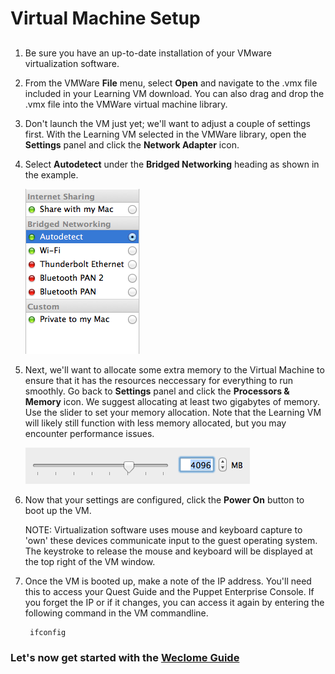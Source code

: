 # Virtual Machine Setup

## 

1. Be sure you have an up-to-date installation of your VMware virtualization software.

2. From the VMWare __File__ menu, select __Open__ and navigate to the .vmx file included in your Learning VM download. You can also drag and drop the .vmx file into the VMWare virtual machine library.

3. Don't launch the VM just yet; we'll want to adjust a couple of settings first. With the Learning VM selected in the VMWare library, open the __Settings__ panel and click the __Network Adapter__ icon.

4. Select __Autodetect__ under the __Bridged Networking__ heading as shown in the example.

	![image](../assets/vmware_network_bridged.png)

5. Next, we'll want to allocate some extra memory to the Virtual Machine to ensure that it has the resources neccessary for everything to run smoothly. Go back to __Settings__ panel and click the __Processors & Memory__ icon. We suggest allocating at least two gigabytes of memory. Use the slider to set your memory allocation. Note that the Learning VM will likely still function with less memory allocated, but you may encounter performance issues.

	![image](../assets/vmware_memory.png)

6. Now that your settings are configured, click the __Power On__ button to boot up the VM.

	NOTE: Virtualization software uses mouse and keyboard capture to 'own' these devices communicate input to the guest operating system. The keystroke to release the mouse and keyboard will be displayed at the top right of the VM window.

7. Once the VM is booted up, make a note of the IP address. You'll need this to access your Quest Guide and the Puppet Enterprise Console. If you forget the IP or if it changes, you can access it again by entering the following command in the VM commandline.

		ifconfig

### Let's now get started with the [Weclome Guide](http://something)

<!-- Not needed

8. Now that the VM is running you're ready to launch your Quest Guide. First, Navigate into the quest_guide directory in your virtual machine:

		cd ~/quest_guide
	
9. We built the Quest Guide with a static site generator called Jekyll. To launch the Quest Guide, enter the following command:

		jekyll serve --detach
	
10. To view the Quest Guide, open a web browser on your host system and enter the url, inserting the VM IP you noted earlier:

		<vm's IP>:4000

-->